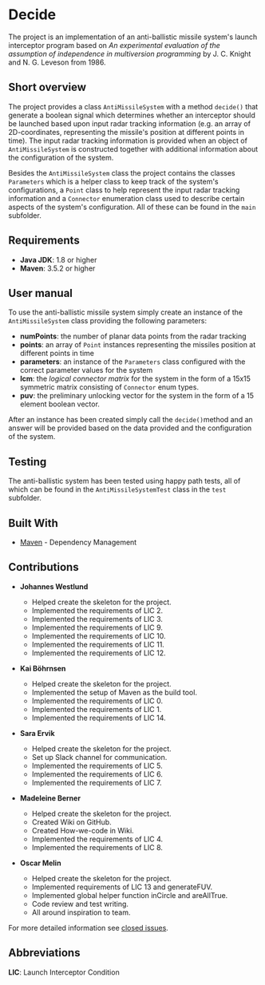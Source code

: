 # Decide

The project is an implementation of an anti-ballistic missile system's launch interceptor program based on _An experimental evaluation of the assumption of independence in multiversion programming_ by J. C. Knight and N. G. Leveson from 1986.

## Short overview  

The project provides a class ```AntiMissileSystem``` with a method ```decide()``` that generate a boolean signal which determines whether an interceptor should be launched based upon input radar tracking information (e.g. an array of 2D-coordinates, representing the missile's position at different points in time). The input radar tracking information is provided when an object of ```AntiMissileSystem``` is constructed together with additional information about the configuration of the system.

Besides the ```AntiMissileSystem``` class the project contains the classes ```Parameters``` which is a helper class to keep track of the system's configurations, a ```Point``` class to help represent the input radar tracking information and a ```Connector``` enumeration class used to describe certain aspects of the system's configuration. All of these can be found in the ```main``` subfolder.

## Requirements
- **Java JDK**: 1.8 or higher
- **Maven**: 3.5.2 or higher

## User manual

To use the anti-ballistic missile system simply create an instance of the ```AntiMissileSystem``` class providing the following parameters:

- **numPoints**: the number of planar data points from the radar tracking
- **points**: an array of ```Point``` instances representing the missiles position at different points in time
- **parameters**: an instance of the ```Parameters``` class configured with the correct parameter values for the system
- **lcm**: the _logical connector matrix_ for the system in the form of a 15x15 symmetric matrix consisting of ```Connector``` enum types.
- **puv**: the preliminary unlocking vector for the system in the form of a 15 element boolean vector.

After an instance has been created simply call the ```decide()```method and an answer will be provided based on the data provided and the configuration of the system.

## Testing

The anti-ballistic system has been tested using happy path tests, all of which can be found in the ```AntiMissileSystemTest``` class in the ```test``` subfolder.

## Built With
- [Maven](https://maven.apache.org/) - Dependency Management

## Contributions

- **Johannes Westlund**
  - Helped create the skeleton for the project.
  - Implemented the requirements of LIC 2.
  - Implemented the requirements of LIC 3.
  - Implemented the requirements of LIC 9.
  - Implemented the requirements of LIC 10.
  - Implemented the requirements of LIC 11.
  - Implemented the requirements of LIC 12.

- **Kai Böhrnsen**
   - Helped create the skeleton for the project.
   - Implemented the setup of Maven as the build tool.
   - Implemented the requirements of LIC 0.
   - Implemented the requirements of LIC 1.
   - Implemented the requirements of LIC 14.

- **Sara Ervik**
   - Helped create the skeleton for the project.
   - Set up Slack channel for communication.
   - Implemented the requirements of LIC 5.
   - Implemented the requirements of LIC 6.
   - Implemented the requirements of LIC 7.
   
- **Madeleine Berner**
   - Helped create the skeleton for the project.
   - Created Wiki on GitHub.
   - Created How-we-code in Wiki.
   - Implemented the requirements of LIC 4.
   - Implemented the requirements of LIC 8.
  
- **Oscar Melin**
   - Helped create the skeleton for the project.
   - Implemented requirements of LIC 13 and generateFUV.
   - Implemented global helper function inCircle and areAllTrue.
   - Code review and test writing.
   - All around inspiration to team.
  
For more detailed information see [closed issues](https://github.com/OscarMelin/decide/issues?q=is%3Aissue+is%3Aclosed).

## Abbreviations

**LIC**: Launch Interceptor Condition
